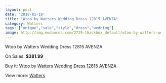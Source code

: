 ```yaml
---
layout: post
date: '2018-01-19'
title: "Wtoo by Watters Wedding Dress 12815 AVENZA"
category: Watters
tags: ["unique","sale","style","dress","wedding"]
image: http://img.eudances.com/2729-thickbox_default/wtoo-by-watters-wedding-dress-12815-avenza.jpg
---
```

Wtoo by Watters Wedding Dress 12815 AVENZA

On Sales: **$381.99**
<a href="https://www.eudances.com/en/watters/923-wtoo-by-watters-wedding-dress-12815-avenza.html"><amp-img layout="responsive" width="600" height="600" src="//img.eudances.com/2729-thickbox_default/wtoo-by-watters-wedding-dress-12815-avenza.jpg" alt="Wtoo by Watters Wedding Dress 12815 AVENZA 0" /></a>
<a href="https://www.eudances.com/en/watters/923-wtoo-by-watters-wedding-dress-12815-avenza.html"><amp-img layout="responsive" width="600" height="600" src="//img.eudances.com/2730-thickbox_default/wtoo-by-watters-wedding-dress-12815-avenza.jpg" alt="Wtoo by Watters Wedding Dress 12815 AVENZA 1" /></a>

Buy it: [Wtoo by Watters Wedding Dress 12815 AVENZA](https://www.eudances.com/en/watters/923-wtoo-by-watters-wedding-dress-12815-avenza.html "Wtoo by Watters Wedding Dress 12815 AVENZA")

View more: [Watters](https://www.eudances.com/en/12-watters "Watters")